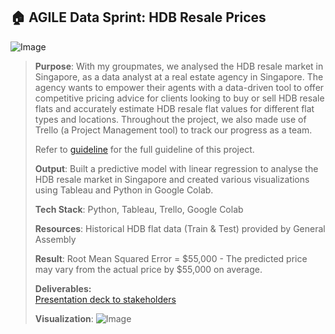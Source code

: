 ## 🏠  AGILE Data Sprint: HDB Resale Prices
![Image](https://github.com/user-attachments/assets/ff2e3577-7430-4311-985d-3fd965e132a6)
>
> **Purpose**: With my groupmates, we analysed the HDB resale market in Singapore, as a data analyst at a real estate agency in Singapore. The agency wants to empower their agents with a data-driven tool to offer competitive
> pricing advice for clients looking to buy or sell HDB resale flats and accurately estimate HDB resale flat values for different flat types and locations. Throughout the project, we also made use of Trello (a Project Management tool) to track our progress as a team.
>
> Refer to [guideline](https://github.com/amandaluah/HDB-resale-prices/blob/6c539491fc827559fe478c28bf88ba68c859f81f/Data%20Sprint%20%F0%9F%93%8B%20Guidelines%20-%20HDB%20Resale%20Prices.pdf) for the full guideline of this project.
>
> **Output**: Built a predictive model with linear regression to analyse the HDB resale market in Singapore and created various visualizations using Tableau and Python in Google Colab.
>
> **Tech Stack**: Python, Tableau, Trello, Google Colab
>
> **Resources**: Historical HDB flat data (Train & Test) provided by General Assembly
>
> **Result**: Root Mean Squared Error = $55,000 - The predicted price may vary from the actual price by $55,000 on average.
>
> **Deliverables:** <br/>
> [Presentation deck to stakeholders](https://github.com/amandaluah/HDB-resale-prices/blob/6c539491fc827559fe478c28bf88ba68c859f81f/HDB%20Resale%20Price%20Modeling_%20Presentation%20Deck.pptx.pdf) <br/>
>
> **Visualization**:
> ![Image](https://github.com/user-attachments/assets/54be959d-9b1b-42ab-b468-acb52627be0b)
